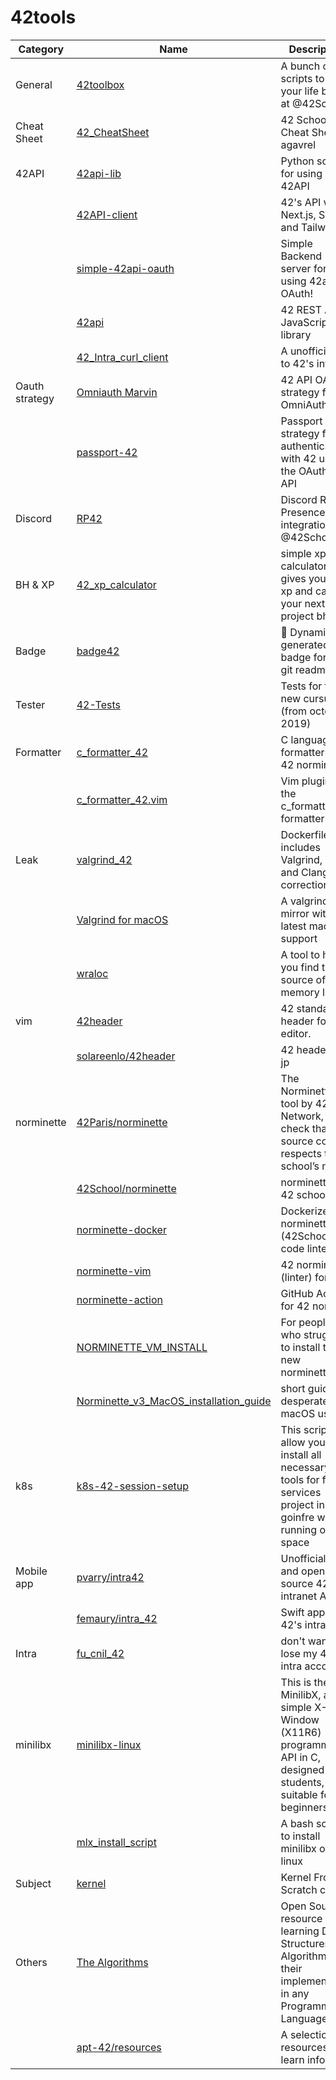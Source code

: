 # 42tools

| Category       | Name                                                                                                           | Description                                                                                                            |
|----------------|----------------------------------------------------------------------------------------------------------------|------------------------------------------------------------------------------------------------------------------------|
| General        | [42toolbox](https://github.com/alexandregv/42toolbox)                                                          | A bunch of scripts to make your life better at @42School                                                               |
| Cheat Sheet    | [42_CheatSheet](https://github.com/agavrel/42_CheatSheet)                                                      | 42 School Cheat Sheet by agavrel                                                                                       |
| 42API          | [42api-lib](https://github.com/hivehelsinki/42api-lib)                                                         | Python script for using 42API                                                                                          |
|                | [42API-client](https://github.com/fkymy/42API-client)                                                          | 42's API with Next.js, SWR and Tailwind                                                                                |
|                | [simple-42api-oauth](https://github.com/cos18/simple-42api-oauth)                                              | Simple Backend server for using 42api OAuth!                                                                           |
|                | [42api](https://github.com/kube/42api)                                                                         | 42 REST API JavaScript library                                                                                         |
|                | [42_Intra_curl_client](https://github.com/Dirty-No/42_Intra_curl_client)                                       | A unofficial API to 42's intra                                                                                         |
| Oauth strategy | [Omniauth Marvin](https://github.com/fakenine/omniauth-marvin)                                                 | 42 API OAuth2 strategy for OmniAuth                                                                                    |
|                | [passport-42](https://github.com/pandark/passport-42)                                                          | Passport strategy for authenticating with 42 using the OAuth 2.0 API                                                   |
| Discord        | [RP42](https://github.com/alexandregv/RP42)                                                                    | Discord Rich Presence integration for @42School                                                                        |
| BH & XP        | [42_xp_calculator](https://github.com/cldidier/42_xp_calculator)                                               | simple xp calculator that gives you your xp and calc your next project bh gain                                         |
| Badge          | [badge42](https://github.com/JaeSeoKim/badge42)                                                                | 🚀 Dynamically generated 42 badge for your git readmes.                                                                |
| Tester         | [42-Tests](https://github.com/Kwevan/42-Tests)                                                                 | Tests for the new cursus (from october 2019)                                                                           |
| Formatter      | [c_formatter_42](https://github.com/dawnbeen/c_formatter_42)                                                   | C language formatter for 42 norminette                                                                                 |
|                | [c_formatter_42.vim](https://github.com/cacharle/c_formatter_42.vim)                                           | Vim plugin for the c_formatter_42 formatter                                                                            |
| Leak           | [valgrind_42](https://github.com/grouville/valgrind_42)                                                        | Dockerfile that includes Valgrind, Vim and Clang for corrections                                                       |
|                | [Valgrind for macOS](https://github.com/LouisBrunner/valgrind-macos)                                           | A valgrind mirror with latest macOS support                                                                            |
|                | [wraloc](https://github.com/lorenuars19/wraloc)                                                                | A tool to help you find the source of your memory leaks.                                                               |
| vim            | [42header](https://github.com/42Paris/42header)                                                                | 42 standard header for vim editor.                                                                                     |
|                | [solareenlo/42header](https://github.com/solareenlo/42header)                                                  | 42 header for jp                                                                                                       |
| norminette     | [42Paris/norminette](https://github.com/42Paris/norminette)                                                    | The Norminette is a tool by 42 Network, to check that the source code respects the school’s norm.                      |
|                | [42School/norminette](https://github.com/42School/norminette)                                                  | norminette for 42 schools                                                                                              |
|                | [norminette-docker](https://github.com/alexandregv/norminette-docker)                                          | Dockerized norminette (42School's code linter)                                                                         |
|                | [norminette-vim](https://github.com/alexandregv/norminette-vim)                                                | 42 norminette (linter) for vim                                                                                         |
|                | [norminette-action](https://github.com/alexandregv/norminette-action)                                          | GitHub Action for 42 norm                                                                                              |
|                | [NORMINETTE_VM_INSTALL](https://github.com/Mazoise/NORMINETTE_VM_INSTALL)                                      | For people who struggle to install the new norminette                                                                  |
|                | [Norminette_v3_MacOS_installation_guide](https://github.com/ftputGuigz/Norminette_v3_MacOS_installation_guide) | short guide for desperate macOS users                                                                                  |
| k8s            | [k8s-42-session-setup](https://github.com/f0rkr/k8s-42-session-setup)                                          | This script allow you to install all necessary tools for ft-services project in goinfre without running out of space   |
| Mobile app     | [pvarry/intra42](https://github.com/pvarry/intra42)                                                            | Unofficial, free and open-source 42's intranet App.                                                                    |
|                | [femaury/intra_42](https://github.com/femaury/intra_42)                                                        | Swift app for 42's intranet                                                                                            |
| Intra          | [fu_cnil_42](https://github.com/jgengo/fu_cnil_42)                                                             | don't want to lose my 42 intra account                                                                                 |
| minilibx       | [minilibx-linux](https://github.com/42Paris/minilibx-linux)                                                    | This is the MinilibX, a simple X-Window (X11R6) programming API in C, designed for students, suitable for X-beginners. |
|                | [mlx_install_script](https://github.com/Dirty-No/mlx_install_script)                                           | A bash script to install minilibx on linux                                                                             |
| Subject        | [kernel](https://github.com/42Workgroup/kernel)                                                                | Kernel From Scratch course                                                                                             |
| Others         | [The Algorithms](https://github.com/TheAlgorithms)                                                             | Open Source resource for learning Data Structures & Algorithms and their implementation in any Programming Language    |
|                | [apt-42/resources](https://github.com/apt-42/resources)                                                        | A selection of resources to learn infosec                                                                              |

